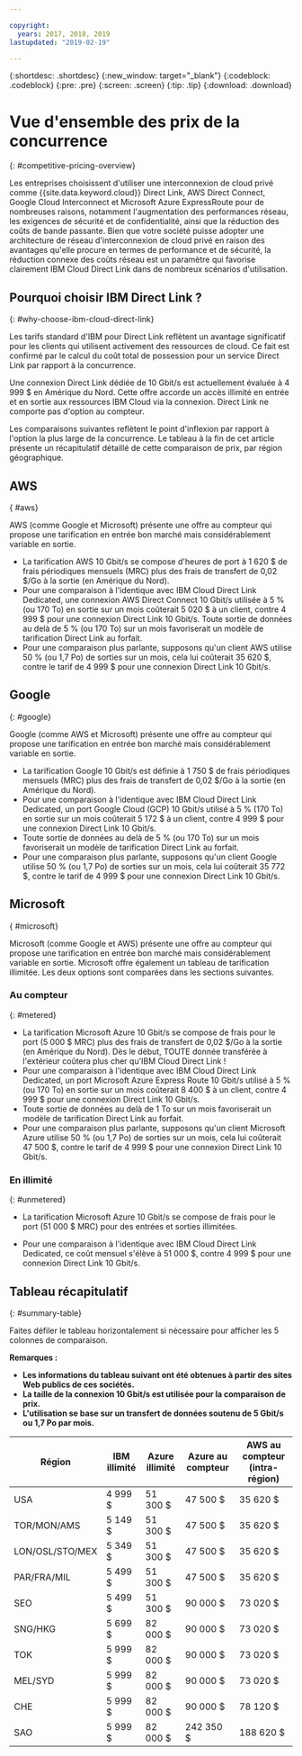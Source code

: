 ```yaml
---

copyright:
  years: 2017, 2018, 2019
lastupdated: "2019-02-19"

---
```


{:shortdesc: .shortdesc}
{:new_window: target="_blank"}
{:codeblock: .codeblock}
{:pre: .pre}
{:screen: .screen}
{:tip: .tip}
{:download: .download}

# Vue d'ensemble des prix de la concurrence
{: #competitive-pricing-overview}

Les entreprises choisissent d'utiliser une interconnexion de cloud privé comme {{site.data.keyword.cloud}} Direct Link, AWS Direct Connect, Google Cloud Interconnect et Microsoft Azure ExpressRoute pour de nombreuses raisons, notamment l'augmentation des
performances réseau, les exigences de sécurité et de confidentialité, ainsi que la réduction des coûts de bande passante. Bien que votre société puisse adopter une architecture de réseau d'interconnexion de cloud privé en raison des avantages qu'elle procure en termes de performance et de sécurité, la réduction connexe des coûts réseau est un paramètre qui favorise clairement IBM Cloud Direct Link dans de nombreux scénarios d'utilisation.  

## Pourquoi choisir IBM Direct Link ? 
{: #why-choose-ibm-cloud-direct-link}

Les tarifs standard d'IBM pour Direct Link reflètent un avantage significatif pour les clients qui utilisent activement des ressources de cloud. Ce fait est confirmé par le calcul du coût total de possession pour un service Direct Link par rapport à la concurrence. 

Une connexion Direct Link dédiée de 10 Gbit/s est actuellement évaluée à 4 999 $ en Amérique du Nord. Cette offre accorde un accès illimité en entrée et en sortie aux ressources IBM Cloud via la connexion. Direct Link ne comporte pas d'option au compteur. 

Les comparaisons suivantes reflètent le point d'inflexion par rapport à l'option la plus large de la concurrence. Le tableau à la fin de cet article présente un récapitulatif détaillé de cette comparaison de prix, par région géographique. 

## AWS
{ #aws}

AWS (comme Google et Microsoft) présente une offre au compteur qui propose une tarification en entrée bon marché mais considérablement variable en sortie. 
* La tarification AWS 10 Gbit/s se compose d'heures de port à 1 620 $ de frais périodiques mensuels (MRC) plus des frais de transfert de 0,02 $/Go à la sortie (en Amérique du Nord). 
* Pour une comparaison à l'identique avec IBM Cloud Direct Link Dedicated, une connexion AWS Direct Connect 10 Gbit/s utilisée à 5 % (ou 170 To) en sortie sur un mois coûterait 5 020 $ à un client, contre 4 999 $ pour une connexion Direct Link 10 Gbit/s. Toute sortie de données au delà de 5 % (ou 170 To) sur un mois favoriserait un modèle de tarification Direct Link au forfait. 
* Pour une comparaison plus parlante, supposons qu'un client AWS utilise 50 % (ou 1,7 Po) de sorties sur un mois, cela lui coûterait 35 620 $, contre le tarif de 4 999 $ pour une connexion Direct Link 10 Gbit/s. 

## Google
{: #google}

Google (comme AWS et Microsoft) présente une offre au compteur qui propose une tarification en entrée bon marché mais considérablement variable en sortie. 

* La tarification Google 10 Gbit/s est définie à 1 750 $ de frais périodiques mensuels (MRC) plus des frais de transfert de 0,02 $/Go à la sortie (en Amérique du Nord). 
* Pour une comparaison à l'identique avec IBM Cloud Direct Link Dedicated, un port Google Cloud (GCP) 10 Gbit/s utilisé à 5 % (170 To) en sortie sur un mois coûterait 5 172 $ à un client, contre 4 999 $ pour une connexion Direct Link 10 Gbit/s.  
* Toute sortie de données au delà de 5 % (ou 170 To) sur un mois favoriserait un modèle de tarification Direct Link au forfait. 
* Pour une comparaison plus parlante, supposons qu'un client Google utilise 50 % (ou 1,7 Po) de sorties sur un mois, cela lui coûterait 35 772 $, contre le tarif de 4 999 $ pour une connexion Direct Link 10 Gbit/s. 

## Microsoft
{ #microsoft}

Microsoft (comme Google et AWS) présente une offre au compteur qui propose une tarification en entrée bon marché mais considérablement variable en sortie. Microsoft offre également un tableau de tarification illimitée. Les deux options sont comparées dans les sections suivantes. 

### Au compteur
{: #metered}

* La tarification Microsoft Azure 10 Gbit/s se compose de frais pour le port (5 000 $ MRC) plus des frais de transfert de 0,02 $/Go à la sortie (en Amérique du Nord). Dès le début, TOUTE donnée transférée à l'extérieur coûtera plus cher qu'IBM Cloud Direct Link !
* Pour une comparaison à l'identique avec IBM Cloud Direct Link Dedicated, un port Microsoft Azure Express Route 10 Gbit/s utilisé à 5 % (ou 170 To) en sortie sur un mois coûterait 8 400 $ à un client, contre 4 999 $ pour une connexion Direct Link 10 Gbit/s.  
* Toute sortie de données au delà de 1 To sur un mois favoriserait un modèle de tarification Direct Link au forfait. 
* Pour une comparaison plus parlante, supposons qu'un client Microsoft Azure utilise 50 % (ou 1,7 Po) de sorties sur un mois, cela lui coûterait 47 500 $, contre le tarif de 4 999 $ pour une connexion Direct Link 10 Gbit/s. 


### En illimité 
{: #unmetered}

* La tarification Microsoft Azure 10 Gbit/s se compose de frais pour le port (51 000 $ MRC) pour des entrées et sorties illimitées. 

* Pour une comparaison à l'identique avec IBM Cloud Direct Link Dedicated, ce coût mensuel s'élève à 51 000 $, contre 4 999 $ pour une connexion Direct Link 10 Gbit/s.  

## Tableau récapitulatif
{: #summary-table}

Faites défiler le tableau horizontalement si nécessaire pour afficher les 5 colonnes de comparaison. 

**Remarques :**
* **Les informations du tableau suivant ont été obtenues à partir des sites Web publics de ces sociétés.**
* **La taille de la connexion 10 Gbit/s est utilisée pour la comparaison de prix.**
* **L'utilisation se base sur un transfert de données soutenu de 5 Gbit/s ou 1,7 Po par mois.**


| Région | IBM illimité | Azure illimité | Azure au compteur | AWS au compteur (intra-région) |
|-----|-----|-----|-----|-----|
| USA | 4 999 $ | 51 300 $ | 47 500 $ | 35 620 $ |
| TOR/MON/AMS | 5 149 $ | 51 300 $ | 47 500 $ | 35 620 $ |
| LON/OSL/STO/MEX | 5 349 $ | 51 300 $ | 47 500 $ | 35 620 $ |
| PAR/FRA/MIL | 5 499 $ | 51 300 $ | 47 500 $ | 35 620 $ |
| SEO | 5 499 $ | 51 300 $ | 90 000 $ | 73 020 $ |
| SNG/HKG | 5 699 $ | 82 000 $ | 90 000 $ | 73 020 $ |
| TOK | 5 999 $ | 82 000 $ | 90 000 $ | 73 020 $ |
| MEL/SYD | 5 999 $ | 82 000 $ | 90 000 $ | 73 020 $ |
| CHE | 5 999 $ | 82 000 $ | 90 000 $ | 78 120 $ |
| SAO | 5 999 $ | 82 000 $ | 242 350 $ | 188 620 $ |


